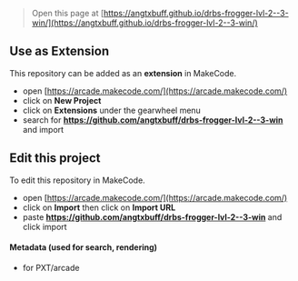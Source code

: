  


> Open this page at [https://angtxbuff.github.io/drbs-frogger-lvl-2--3-win/](https://angtxbuff.github.io/drbs-frogger-lvl-2--3-win/)

## Use as Extension

This repository can be added as an **extension** in MakeCode.

* open [https://arcade.makecode.com/](https://arcade.makecode.com/)
* click on **New Project**
* click on **Extensions** under the gearwheel menu
* search for **https://github.com/angtxbuff/drbs-frogger-lvl-2--3-win** and import

## Edit this project

To edit this repository in MakeCode.

* open [https://arcade.makecode.com/](https://arcade.makecode.com/)
* click on **Import** then click on **Import URL**
* paste **https://github.com/angtxbuff/drbs-frogger-lvl-2--3-win** and click import

#### Metadata (used for search, rendering)

* for PXT/arcade
<script src="https://makecode.com/gh-pages-embed.js"></script><script>makeCodeRender("{{ site.makecode.home_url }}", "{{ site.github.owner_name }}/{{ site.github.repository_name }}");</script>
